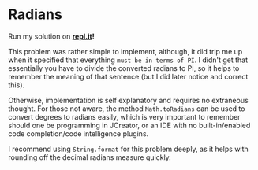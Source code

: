 # Radians

Run my solution on **[repl.it](https://repl.it/@Xevion/A-Computer-Science-February-2015-Radians)!**

This problem was rather simple to implement, although, it did trip me up when it specified that everything `must be in terms of PI`. I didn't get that essentially you have to divide the converted radians to PI, so it helps to remember the meaning of that sentence (but I did later notice and correct this).

Otherwise, implementation is self explanatory and requires no extraneous thought. For those not aware, the method `Math.toRadians` can be used to convert degrees to radians easily, which is very important to remember should one be programming in JCreator, or an IDE with no built-in/enabled code completion/code intelligence plugins.

I recommend using `String.format` for this problem deeply, as it helps with rounding off the decimal radians measure quickly.